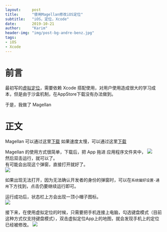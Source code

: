 ```yaml
---
layout:     post
title:      "使用Magellan修改iOS定位"
subtitle:   "iOS，定位，Xcode"
date:       2019-10-21
author:     "Karim"
header-img: "img/post-bg-andre-benz.jpg"
tags:
- iOS
- Xcode
---
```


# 前言  

最初写的[虚拟定位](https://apps.apple.com/cn/app/%E8%99%9A%E6%8B%9F%E5%AE%9A%E4%BD%8D/id1459663647?mt=12)，需要依赖 Xcode 搭配使用，对用户使用造成很大的学习成本，但是由于沙盒机制，在AppStore下载没有办法做到。  

于是，我做了 Magellan 

# 正文  

Magellan 可以通过这里[下载](https://github.com/foolishtalk/Magellan/archive/1.1.zip) 
如果速度太慢，可以通过这里[下载](http://images.foolishtalk.org/Magellan.dmg.zip)


Magellan 的使用方式很简单，下载后，把 App 拖进 应用程序文件夹中，
![](http://images.foolishtalk.org/20191022225610.png)  
然后双击运行，就可以了。  
有可能会出现这个弹窗，直接打开就好了。  
![](http://images.foolishtalk.org/20191022105549.png)  

如果出现无法打开，因为无法确认开发者的身份的弹窗时，可以在`系统偏好设置-通用`下方找到，点击仍要继续运行即可。  

运行成功后，状态栏上方会出现一顶小帽子图标。  
![](http://images.foolishtalk.org/bc9e8955850855ca07147e65957f8087.png)  

接下来，在使用虚拟定位的时候，只需要把手机连接上电脑，勾选键盘模式（目前这种方式仅支持键盘模式），双击虚拟定位App上的地图，就会发现手机上的定位已经被修改。
![](http://images.foolishtalk.org/20191022231247.png)
